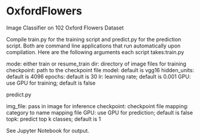 # OxfordFlowers
Image Classifier on 102 Oxford Flowers Dataset

Compile train.py for the training script and predict.py for the prediction script.
Both are command line applications that run automatically upon compilation. 
Here are the following arguments each script takes:train.py

mode: either train or resume_train
dir: directory of image files for training 
checkpoint: path to the checkpoint file
model: default is vgg16
hidden_units: default is 4096
epochs: default is 30
lr: learning rate; default is 0.001
GPU: use GPU for training; default is false

predict.py

img_file: pass in image for inference
checkpoint: checkpoint file
mapping: category to name mapping file
GPU: use GPU for prediction; default is false
topk: predict top k classes; default is 1

See Jupyter Notebook for output. 
                        

